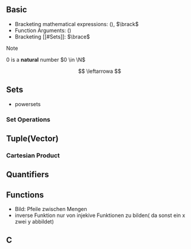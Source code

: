 ## Basic
- Bracketing mathematical expressions: $\lparen \rparen$, $\brack$
- Function Arguments: $\lparen \rparen$
- Bracketing [[#Sets]]: $\brace$

>[!Note]
>0 is a **natural** number $0 \in \N$
>

$$
\leftarrowa
$$
## Sets

- powersets
### Set Operations

## Tuple(Vector)

### Cartesian Product

## Quantifiers

## Functions

- Bild: Pfeile zwischen Mengen 
- inverse Funktion nur von injekive Funktionen zu bilden( da sonst ein x zwei y abbildet)

## C